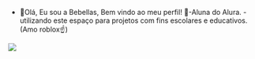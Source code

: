 - 👋Olá, Eu sou a Bebellas, Bem vindo ao meu perfil!
📍-Aluna do Alura.
-utilizando este espaço para projetos com fins escolares e educativos.
(Amo roblox☝️)


![](https://github.com/user-attachments/assets/81dad2fb-acb0-4cbc-b94e-1c9222292109)

